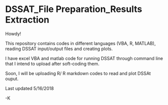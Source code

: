 # DSSAT_File Preparation_Results Extraction
Howdy!

This repository contains codes in different languages (VBA, R, MATLAB), reading DSSAT input/output files and creating plots.

I have excel VBA and matlab code for running DSSAT through command line that I intend to upload after soft-coding them.

Soon, I will be uploading R/ R markdown codes to read and plot DSSAt ouput.

Last updated 5/16/2018

-K
